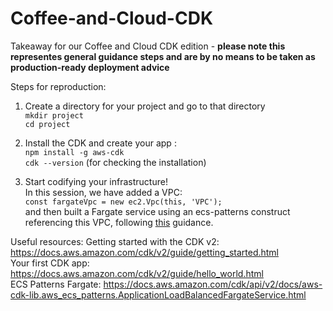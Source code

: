# Coffee-and-Cloud-CDK
Takeaway for our Coffee and Cloud CDK edition - **please note this representes general guidance steps and are by no means to be taken as production-ready deployment advice**

Steps for reproduction: <br>

1. Create a directory for your project and go to that directory <br>
    ```mkdir project ``` <br>
    ``` cd project ```
    
2. Install the CDK and create your app : <br>
        ``` npm install -g aws-cdk ``` <br>
        ``` cdk --version ``` (for checking the installation) <br>
        
3. Start codifying your infrastructure! <br>
    In this session, we have added a VPC: <br>
    ``` const fargateVpc = new ec2.Vpc(this, 'VPC'); ``` <br>
    and then built a Fargate service using an ecs-patterns construct referencing this VPC, following [this](https://docs.aws.amazon.com/cdk/api/v2/docs/aws-cdk-lib.aws_ecs_patterns.ApplicationLoadBalancedFargateService.html) guidance.
    
    
Useful resources:
Getting started with the CDK v2: https://docs.aws.amazon.com/cdk/v2/guide/getting_started.html <br>
Your first CDK app: https://docs.aws.amazon.com/cdk/v2/guide/hello_world.html <br>
ECS Patterns Fargate: https://docs.aws.amazon.com/cdk/api/v2/docs/aws-cdk-lib.aws_ecs_patterns.ApplicationLoadBalancedFargateService.html
